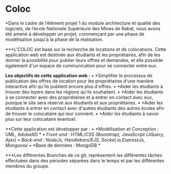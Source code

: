 # Coloc
*Dans le cadre de l’élément projet 1 du module architecture et qualité des logiciels, de l’école Nationale Supérieure des Mines de Rabat, nous avons été amené à développer un projet, commençant par une phase de modélisation jusqu'à la phase de la réalisation. 

***L'COLOC est basé sur la recherche de locations et de colocations. Cette application web est destinée aux étudiants et les propriétaires, afin de les donner la possibilité pour publier leurs offres et demandes, et elle possède également d'un espace de communication pour se connecter entre eux.

**Les objectifs de cette application web :**
• *Simplifier le processus de publication des offres de location pour les propriétaires d'une manière interactive afin qu'ils publient encore plus d'offres.
• *Aider les étudiants à trouver des loyers dans les régions qu'ils souhaitent.
• *Aider les étudiants à se connecter avec des propriétaires et à entrer en contact avec eux, puisque le site sera réservé aux étudiants et aux propriétaires.
• *Aider les étudiants à entrer en contact avec d'autres étudiants des autres écoles afin de trouver le colocataire qui leur convient.
• *Aider les étudiants à savoir plus sur leur colocataire éventuel.

**Cette application est développer par :
• *Modélisation et Conception : UML, AdobeXD *
• *Front-end : HTML/CSS (Bootstrap), JavaScript (JQuery, Ajax)*
• *Back-end : NodeJs, Handlebars/EJS, Socket.io,ExpressJs, Mongoose*
• *Base de données : MongoDB *

***Les différentes Branches de ce git, représentent les différentes tâches effectuées dans des périodes séparées dans le temps et par les différentes membres du groupe.
